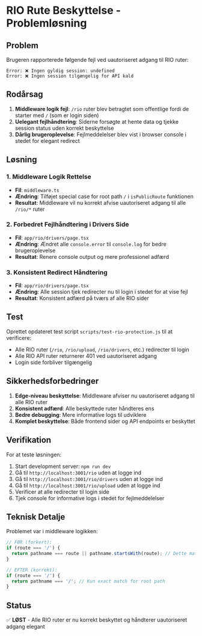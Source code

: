 # RIO Rute Beskyttelse - Problemløsning

## Problem
Brugeren rapporterede følgende fejl ved uautoriseret adgang til RIO ruter:
```
Error: ❌ Ingen gyldig session: undefined
Error: ❌ Ingen session tilgængelig for API kald
```

## Rodårsag
1. **Middleware logik fejl**: `/rio` ruter blev betragtet som offentlige fordi de starter med `/` (som er login siden)
2. **Uelegant fejlhåndtering**: Siderne forsøgte at hente data og tjekke session status uden korrekt beskyttelse
3. **Dårlig brugeroplevelse**: Fejlmeddelelser blev vist i browser console i stedet for elegant redirect

## Løsning

### 1. Middleware Logik Rettelse
- **Fil**: `middleware.ts`
- **Ændring**: Tilføjet special case for root path `/` i `isPublicRoute` funktionen
- **Resultat**: Middleware vil nu korrekt afvise uautoriseret adgang til alle `/rio/*` ruter

### 2. Forbedret Fejlhåndtering i Drivers Side
- **Fil**: `app/rio/drivers/page.tsx`
- **Ændring**: Ændret alle `console.error` til `console.log` for bedre brugeroplevelse
- **Resultat**: Renere console output og mere professionel adfærd

### 3. Konsistent Redirect Håndtering
- **Fil**: `app/rio/drivers/page.tsx`
- **Ændring**: Alle session tjek redirecter nu til login i stedet for at vise fejl
- **Resultat**: Konsistent adfærd på tværs af alle RIO sider

## Test
Oprettet opdateret test script `scripts/test-rio-protection.js` til at verificere:
- Alle RIO ruter (`/rio`, `/rio/upload`, `/rio/drivers`, etc.) redirecter til login
- Alle RIO API ruter returnerer 401 ved uautoriseret adgang
- Login side forbliver tilgængelig

## Sikkerhedsforbedringer
1. **Edge-niveau beskyttelse**: Middleware afviser nu uautoriseret adgang til alle RIO ruter
2. **Konsistent adfærd**: Alle beskyttede ruter håndteres ens
3. **Bedre debugging**: Mere informative logs til udviklere
4. **Komplet beskyttelse**: Både frontend sider og API endpoints er beskyttet

## Verifikation
For at teste løsningen:
1. Start development server: `npm run dev`
2. Gå til `http://localhost:3001/rio` uden at logge ind
3. Gå til `http://localhost:3001/rio/drivers` uden at logge ind
4. Gå til `http://localhost:3001/rio/upload` uden at logge ind
5. Verificer at alle redirecter til login side
6. Tjek console for informative logs i stedet for fejlmeddelelser

## Teknisk Detalje
Problemet var i middleware logikken:
```typescript
// FØR (forkert):
if (route === '/') {
  return pathname === route || pathname.startsWith(route); // Dette matchede alle ruter der starter med /
}

// EFTER (korrekt):
if (route === '/') {
  return pathname === '/'; // Kun exact match for root path
}
```

## Status
✅ **LØST** - Alle RIO ruter er nu korrekt beskyttet og håndterer uautoriseret adgang elegant 
